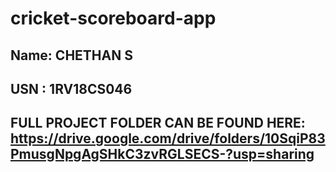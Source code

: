 # cricket-scoreboard-app

## Name: CHETHAN S
## USN : 1RV18CS046

## FULL PROJECT FOLDER CAN BE FOUND HERE: https://drive.google.com/drive/folders/10SqiP83PmusgNpgAgSHkC3zvRGLSECS-?usp=sharing

